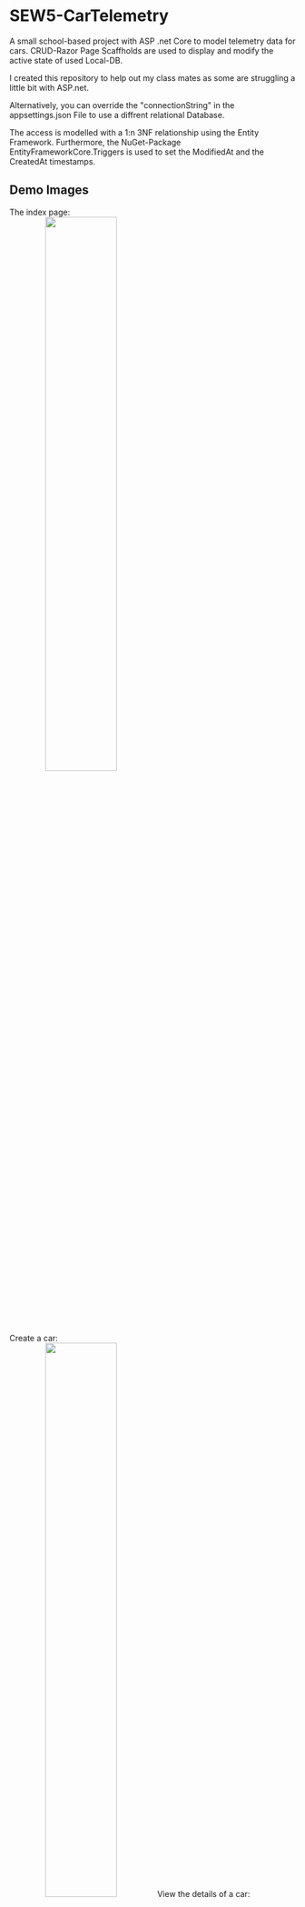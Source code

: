 # SEW5-CarTelemetry
A small school-based project with ASP .net Core to model telemetry data for cars. CRUD-Razor Page Scaffholds are used to display and modify the active state of used Local-DB.

I created this repository to help out my class mates as some are struggling a little bit with ASP.net.

Alternatively, you can override the "connectionString" in the appsettings.json File to use a diffrent relational Database. 

The access is modelled with a 1:n 3NF relationship using the Entity Framework. Furthermore, the NuGet-Package EntityFrameworkCore.Triggers is used to set the ModifiedAt and the CreatedAt timestamps.

## Demo Images
The index page:<br/>
<kbd align="center">
<img src="https://github.com/S0urC10ud/SEW5-CarTelemetry/blob/master/demoImages/index.png" width="50%"/>
</kbd>


Create a car:<br/>
<kbd align="center">
<img src="https://github.com/S0urC10ud/SEW5-CarTelemetry/blob/master/demoImages/createCar.png" width="50%"/>
</kbd>
View the details of a car:<br/>
<kbd align="center">
<img src="https://github.com/S0urC10ud/SEW5-CarTelemetry/blob/master/demoImages/carDetails.png" width="50%"/>
</kbd>
Show telemetry data:<br/>
<kbd align="center">
<img src="https://github.com/S0urC10ud/SEW5-CarTelemetry/blob/master/demoImages/showTelemetry.png" width="50%"/>
</kbd>

## Getting started
Open the project in visual studio and type "Update-Database" in the PackageManager-Console.
